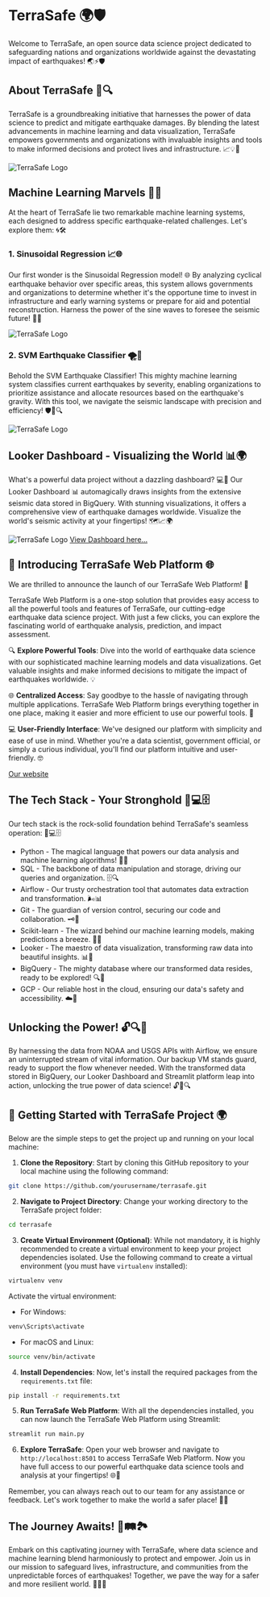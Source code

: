 # TerraSafe 🌍🛡️

Welcome to TerraSafe, an open source data science project dedicated to safeguarding nations and organizations worldwide against the devastating impact of earthquakes! 🌏⚡🛡️

## About TerraSafe 🚀🔍

TerraSafe is a groundbreaking initiative that harnesses the power of data science to predict and mitigate earthquake damages. By blending the latest advancements in machine learning and data visualization, TerraSafe empowers governments and organizations with invaluable insights and tools to make informed decisions and protect lives and infrastructure. 📈💡💪

![TerraSafe Logo](./Img/TerraSafe.png)

## Machine Learning Marvels 🎯🔮

At the heart of TerraSafe lie two remarkable machine learning systems, each designed to address specific earthquake-related challenges. Let's explore them: 🌀🛠️

### 1. Sinusoidal Regression 📈🌐

Our first wonder is the Sinusoidal Regression model! 🌐 By analyzing cyclical earthquake behavior over specific areas, this system allows governments and organizations to determine whether it's the opportune time to invest in infrastructure and early warning systems or prepare for aid and potential reconstruction. Harness the power of the sine waves to foresee the seismic future! 🌌🔮

![TerraSafe Logo](./Img/Senuidal.png)

### 2. SVM Earthquake Classifier 🌪️🏢

Behold the SVM Earthquake Classifier! This mighty machine learning system classifies current earthquakes by severity, enabling organizations to prioritize assistance and allocate resources based on the earthquake's gravity. With this tool, we navigate the seismic landscape with precision and efficiency! 🛡️🚀🔍

![TerraSafe Logo](./Img/SVM.png)

## Looker Dashboard - Visualizing the World 📊🌍

What's a powerful data project without a dazzling dashboard? 💻🚀 Our Looker Dashboard 📊 automagically draws insights from the extensive seismic data stored in BigQuery. With stunning visualizations, it offers a comprehensive view of earthquake damages worldwide. Visualize the world's seismic activity at your fingertips! 🗺️📈🌍

![TerraSafe Logo](./Img/dash_1.jpeg)
[View Dashboard here...](https://lookerstudio.google.com/reporting/560da032-b939-4b78-a596-502e8e2591e8)

## 🚀 Introducing TerraSafe Web Platform 🌐

We are thrilled to announce the launch of our TerraSafe Web Platform! 🎉

TerraSafe Web Platform is a one-stop solution that provides easy access to all the powerful tools and features of TerraSafe, our cutting-edge earthquake data science project. With just a few clicks, you can explore the fascinating world of earthquake analysis, prediction, and impact assessment.

🔍 **Explore Powerful Tools**: Dive into the world of earthquake data science with our sophisticated machine learning models and data visualizations. Get valuable insights and make informed decisions to mitigate the impact of earthquakes worldwide. 💡

🌐 **Centralized Access**: Say goodbye to the hassle of navigating through multiple applications. TerraSafe Web Platform brings everything together in one place, making it easier and more efficient to use our powerful tools. 🚀

💻 **User-Friendly Interface**: We've designed our platform with simplicity and ease of use in mind. Whether you're a data scientist, government official, or simply a curious individual, you'll find our platform intuitive and user-friendly. 🤓

[Our website](https://www.example.com)

## The Tech Stack - Your Stronghold 🔧💻🗄️

Our tech stack is the rock-solid foundation behind TerraSafe's seamless operation: 🔧💻🗄️

- Python - The magical language that powers our data analysis and machine learning algorithms! 🐍✨
- SQL - The backbone of data manipulation and storage, driving our queries and organization. 🗄️🔍
- Airflow - Our trusty orchestration tool that automates data extraction and transformation. 🌬️📊
- Git - The guardian of version control, securing our code and collaboration. 🗝️🐙
- Scikit-learn - The wizard behind our machine learning models, making predictions a breeze. 🔮🌟
- Looker - The maestro of data visualization, transforming raw data into beautiful insights. 📊🎨
- BigQuery - The mighty database where our transformed data resides, ready to be explored! 🔍💾
- GCP - Our reliable host in the cloud, ensuring our data's safety and accessibility. ☁️🚀

## Unlocking the Power! 🔓🔍💼

By harnessing the data from NOAA and USGS APIs with Airflow, we ensure an uninterrupted stream of vital information. Our backup VM stands guard, ready to support the flow whenever needed. With the transformed data stored in BigQuery, our Looker Dashboard and Streamlit platform leap into action, unlocking the true power of data science! 🔓🚀🔍

## 🚀 Getting Started with TerraSafe Project 🌍

Below are the simple steps to get the project up and running on your local machine:

1. **Clone the Repository**: Start by cloning this GitHub repository to your local machine using the following command:

```bash
git clone https://github.com/yourusername/terrasafe.git
```

2. **Navigate to Project Directory**: Change your working directory to the TerraSafe project folder:

```bash
cd terrasafe
```

3. **Create Virtual Environment (Optional)**: While not mandatory, it is highly recommended to create a virtual environment to keep your project dependencies isolated. Use the following command to create a virtual environment (you must have `virtualenv` installed):

```bash
virtualenv venv
```

Activate the virtual environment:

- For Windows:

```bash
venv\Scripts\activate
```

- For macOS and Linux:

```bash
source venv/bin/activate
```

4. **Install Dependencies**: Now, let's install the required packages from the `requirements.txt` file:

```bash
pip install -r requirements.txt
```

5. **Run TerraSafe Web Platform**: With all the dependencies installed, you can now launch the TerraSafe Web Platform using Streamlit:

```bash
streamlit run main.py
```

6. **Explore TerraSafe**: Open your web browser and navigate to `http://localhost:8501` to access TerraSafe Web Platform. Now you have full access to our powerful earthquake data science tools and analysis at your fingertips! 🌐🚀

Remember, you can always reach out to our team for any assistance or feedback. Let's work together to make the world a safer place! 💪🌟

## The Journey Awaits! 🌠🛤️🏞️

Embark on this captivating journey with TerraSafe, where data science and machine learning blend harmoniously to protect and empower. Join us in our mission to safeguard lives, infrastructure, and communities from the unpredictable forces of earthquakes! Together, we pave the way for a safer and more resilient world. 🚀💪🌠

